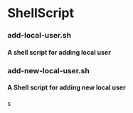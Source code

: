 # ShellScript

### add-local-user.sh
#### A shell script for adding local user

### add-new-local-user.sh
#### A Shell script for adding new local user
s
